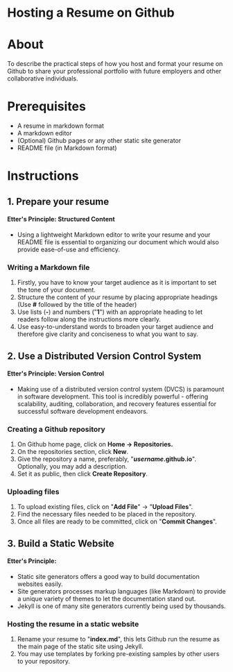 # Hosting a Resume on Github
# About
To describe the practical steps of how you host and format your resume on Github to share your professional portfolio with future employers and other collaborative individuals.

# Prerequisites
- A resume in markdown format
- A markdown editor
- (Optional) Github pages or any other static site generator
- README file (in Markdown format)

# Instructions
## 1. Prepare your resume
#### Etter's Principle: Structured Content
- Using a lightweight Markdown editor to write your resume and your README file is essential to organizing our document which would also provide ease-of-use and efficiency.

### Writing a Markdown file
1. Firstly, you have to know your target audience as it is important to set the tone of your document.
2. Structure the content of your resume by placing appropriate headings (Use **#** followed by the title of the header)
3.  Use lists (**-**) and numbers ("**1**") with an appropriate heading to let readers follow along the instructions more clearly.
4. Use easy-to-understand words to broaden your target audience and therefore give clarity and conciseness to what you want to say.
## 2. Use a Distributed Version Control System
#### Etter's Principle: Version Control
-   Making use of a distributed version control system (DVCS) is paramount in software development. This tool is incredibly powerful - offering scalability, auditing, collaboration, and recovery features essential for successful software development endeavors.
### Creating a Github repository
1. On Github home page, click on **Home -> Repositories.**
2. On the repositories section, click **New**.
3. Give the repository a name, preferably, "***username*.github.io**". Optionally, you may add a description.
4. Set it as public, then click **Create Repository**.
### Uploading files
1. To upload existing files, click on "**Add File**" -> "**Upload Files**".
2. Find the necessary files needed to be placed in the repository.
3. Once all files are ready to be committed, click on "**Commit Changes**".

## 3. Build a Static Website
#### Etter's Principle: 
- Static site generators offers a good way to build documentation websites easily.
- Site generators processes markup languages (like Markdown) to provide a unique variety of themes to let the documentation stand out.
- Jekyll is one of many site generators currently being used by thousands.
 
 ### Hosting the resume in a static website
1. Rename your resume to "**index.md**", this lets Github run the resume as the main page of the static site using Jekyll.
2. You may use templates by forking pre-existing samples by other users to your repository.




<!--stackedit_data:
eyJoaXN0b3J5IjpbMTU4OTg2ODY3OSwxMDA2NDMxODIzLDIxMz
g5NDYyNzUsLTQxMzczMDgzNywxNjc3MTkxODI0LDIwNjQ5MzY2
NTMsOTYyNDI3NTA0LDM1MTMyNDE4MSwxMjE3NTI4NjA5LDEwNz
kyMjMwOSwtNjQyNDIwMDk3LDE2NjIzMjE5NDQsLTMyOTM0NTU2
OSwtMTE2OTAyMzgwMSwxNTM3NzMxOTM5LDE4MjA2NjM2MjYsLT
IwODg3NDY2MTJdfQ==
-->